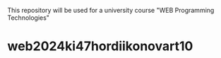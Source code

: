 This repository will be used for a university course "WEB Programming Technologies"
# web2024ki47hordiikonovart10
